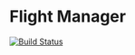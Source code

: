 # Flight Manager
[![Build Status](https://travis-ci.com/gyulshenabaz/FlightManager.svg?branch=master)](https://travis-ci.com/gyulshenabaz/FlightManager)

